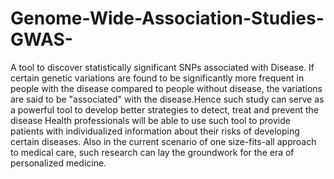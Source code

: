 # Genome-Wide-Association-Studies-GWAS-
A tool to discover statistically significant SNPs associated with Disease.
If certain genetic variations are found to be significantly more frequent in people with the disease compared to people without disease, the variations are said to be "associated" with the disease.Hence such study can serve as a powerful tool to develop better strategies to detect, treat and prevent the disease
Health professionals will be able to use such tool to provide patients with individualized information about their risks of developing certain diseases.
Also in the current scenario of one size-fits-all approach to medical care, such research can lay the groundwork for the era of personalized medicine.
